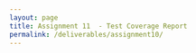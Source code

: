 ```yaml
---
layout: page
title: Assignment 11  - Test Coverage Report
permalink: /deliverables/assignment10/
---
```

